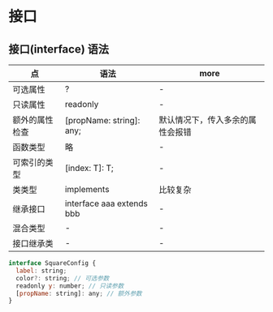 # 接口

## 接口(interface) 语法

| 点             | 语法                      | more                             |
| -------------- | ------------------------- | -------------------------------- |
| 可选属性       | ?                         | -                                |
| 只读属性       | readonly                  | -                                |
| 额外的属性检查 | [propName: string]: any;  | 默认情况下，传入多余的属性会报错 |
| 函数类型       | 略                        | -                                |
| 可索引的类型   | [index: T]: T;            | -                                |
| 类类型         | implements                | 比较复杂                         |
| 继承接口       | interface aaa extends bbb | -                                |
| 混合类型       | -                         | -                                |
| 接口继承类     | -                         | -                                |

```js
interface SquareConfig {
  label: string;
  color?: string; // 可选参数
  readonly y: number; // 只读参数
  [propName: string]: any; // 额外参数
}
```
